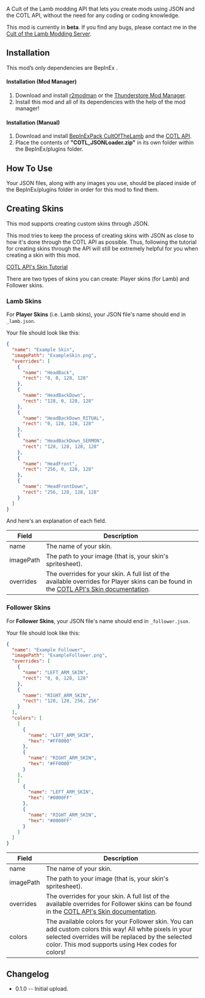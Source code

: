 A Cult of the Lamb modding API that lets you create mods using JSON and the COTL API, without the need for any coding or coding knowledge.

This mod is currently in **beta**. If you find any bugs, please contact me in the [Cult of the Lamb Modding Server](https://discord.gg/jZ2DytX3TX).

## Installation
This mod’s only dependencies are BepInEx .

#### Installation (Mod Manager)
1. Download and install [r2modman](https://thunderstore.io/package/ebkr/r2modman/) or the [Thunderstore Mod Manager](https://www.overwolf.com/app/Thunderstore-Thunderstore_Mod_Manager).
2. Install this mod and all of its dependencies with the help of the mod manager! 

#### Installation (Manual)
1. Download and install [BepInExPack CultOfTheLamb](https://cult-of-the-lamb.thunderstore.io/package/BepInEx/BepInExPack_CultOfTheLamb/) and the [COTL API](https://cult-of-the-lamb.thunderstore.io/package/xhayper/COTL_API/).
3. Place the contents of **"COTL_JSONLoader.zip"** in its own folder within the BepInEx/plugins folder.

## How To Use
Your JSON files, along with any images you use, should be placed inside of the BepInEx/plugins folder in order for this mod to find them.

## Creating Skins
This mod supports creating custom skins through JSON.

This mod tries to keep the process of creating skins with JSON as close to how it's done through the COTL API as possible. Thus, following the tutorial for creating skins through the API will still be extremely helpful for you when creating a skin with this mod.

[COTL API's Skin Tutorial](https://cotl-api.vercel.app/skins)

There are two types of skins you can create: Player skins (for Lamb) and Follower skins.

### Lamb Skins
For **Player Skins** (i.e. Lamb skins), your JSON file's name should end in `_lamb.json`.

Your file should look like this:
```json
{
  "name": "Example Skin",
  "imagePath": "ExampleSkin.png",
  "overrides": [
    {
      "name": "HeadBack",
      "rect": "0, 0, 128, 128"
    },
    {
      "name": "HeadBackDown",
      "rect": "128, 0, 128, 128"
    },
    {
      "name": "HeadBackDown_RITUAL",
      "rect": "0, 128, 128, 128"
    },
    {
      "name": "HeadBackDown_SERMON",
      "rect": "128, 128, 128, 128"
    },
    {
      "name": "HeadFront",
      "rect": "256, 0, 128, 128"
    },
    {
      "name": "HeadFrontDown",
      "rect": "256, 128, 128, 128"
    }
  ]
}
```

And here's an explanation of each field.

| Field     | Description                                                                                                                                                                  |
|-----------|------------------------------------------------------------------------------------------------------------------------------------------------------------------------------|
| name      | The name of your skin.                                                                                                                                                       |
| imagePath | The path to your image (that is, your skin's spritesheet).                                                                                                                   |
| overrides | The overrides for your skin. A full list of the available overrides for Player skins can be found in the [COTL API's Skin documentation](https://cotl-api.vercel.app/skins). |


### Follower Skins
For **Follower Skins**, your JSON file's name should end in `_follower.json`.

Your file should look like this:
```json
{
  "name": "Example Follower",
  "imagePath": "ExampleFollower.png",
  "overrides": [
    {
      "name": "LEFT_ARM_SKIN",
      "rect": "0, 0, 128, 128"
    },
    {
      "name": "RIGHT_ARM_SKIN",
      "rect": "128, 128, 256, 256"
    }
  ],
  "colors": [
    [
      {
        "name": "LEFT_ARM_SKIN",
        "hex": "#FF0000"
      },
      {
        "name": "RIGHT_ARM_SKIN",
        "hex": "#FF0000"
      }
    ],
    [
      {
        "name": "LEFT_ARM_SKIN",
        "hex": "#0000FF"
      },
      {
        "name": "RIGHT_ARM_SKIN",
        "hex": "#0000FF"
      }
    ]
  ]
}
```

| Field     | Description                                                                                                                                                                                                        |
|-----------|--------------------------------------------------------------------------------------------------------------------------------------------------------------------------------------------------------------------|
| name      | The name of your skin.                                                                                                                                                                                             |
| imagePath | The path to your image (that is, your skin's spritesheet).                                                                                                                                                         |
| overrides | The overrides for your skin. A full list of the available overrides for Follower skins can be found in the [COTL API's Skin documentation](https://cotl-api.vercel.app/skins).                                     |
| colors    | The available colors for your Follower skin. You can add custom colors this way! All white pixels in your selected overrides will be replaced by the selected color. This mod supports using Hex codes for colors! |


## Changelog
- 0.1.0 -- Initial upload.